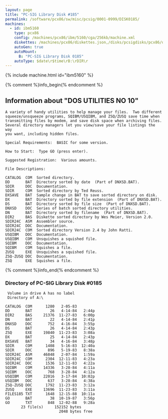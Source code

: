 ```yaml
---
layout: page
title: "PC-SIG Library Disk #185"
permalink: /software/pcx86/sw/misc/pcsig/0001-0999/DISK0185/
machines:
  - id: ibm5160
    type: pcx86
    config: /machines/pcx86/ibm/5160/cga/256kb/machine.xml
    diskettes: /machines/pcx86/diskettes.json,/disks/pcsigdisks/pcx86/diskettes.json
    autoGen: true
    autoMount:
      B: "PC-SIG Library Disk 0185"
    autoType: $date\r$time\rB:\rDIR\r
---
```


{% include machine.html id="ibm5160" %}

{% comment %}info_begin{% endcomment %}

## Information about "DOS UTILITIES NO 10"

    A variety of handy utilities to help manage your files.  Two different
    squeeze/unsqueeze programs, SQIBM/USQIBM, and ZSQ/ZUSQ save time when
    transmitting files by modem, and save disk space when archiving files.
    Several directory managers let you view/save your file listings the way
    you want, including hidden files.
    
    Special Requirements:  BASIC for some version.
    
    How to Start:  Type GO (press enter).
    
    Suggested Registration:  Various amounts.
    
    File Descriptions:
    
    CATALOG  COM  Sorted directory.
    DD       BAT  Directory sorted by date  (Part of DNXSD.BAT).
    SDIR     DOC  Documentation.
    SDIR     COM  Sorted directory by Ted Reuss.
    DXSAVE   BAT  Sample change in BAT to save sorted directory on disk.
    DX       BAT  Directory sorted by file extension  (Part of DNXSD.BAT).
    DS       BAT  Directory sorted by file size  (Part of DNXSD.BAT).
    DNXSD    DOC  Series of batch sorted directory utilities.
    DN       BAT  Directory sorted by filename  (Part of DNXSD.BAT).
    DIR2     BAS  Diskette sorted directory by Wes Meier, Version 2.0.
    SDIR24C  ASM  Assembler source.
    SDIR24C  DOC  Documentation.
    SDIR24C  COM  Sorted directory Version 2.4 by John Ratti.
    USQIBM   DOC  Documentation.
    USQIBM   COM  Unsquishes a squished file.
    SQIBM    DOC  Documentation.
    SQIBM    COM  Squishes a file.
    ZUSQ     EXE  Unsquishes a squished file.
    ZSQ-ZUSQ DOC  Documentation.
    ZSQ      EXE  Squishes a file.
{% comment %}info_end{% endcomment %}


### Directory of PC-SIG Library Disk #0185

     Volume in drive A has no label
     Directory of A:\

    CATALOG  COM      1280   2-05-83
    DD       BAT        26   4-14-84   2:44p
    DIR2     BAS     21376  11-27-83   6:00p
    DN       BAT        22   4-14-84   2:41p
    DNXSD    DOC       752   4-16-84   3:55p
    DS       BAT        26   4-14-84   2:43p
    ZSQ      EXE     19840  11-23-83   3:08a
    DX       BAT        25   4-14-84   2:43p
    DXSAVE   BAT        34   4-16-84   3:48p
    SDIR     COM      1408   5-16-83  12:40a
    SDIR     DOC       896   5-19-83   8:38a
    SDIR24C  ASM     46848   2-07-84   1:59a
    SDIR24C  COM      2304  12-11-83   4:23a
    SDIR24C  DOC      1536  12-11-83   4:22a
    SQIBM    COM     14336   3-28-84   4:11a
    SQIBM    DOC       768   3-28-84   4:12a
    USQIBM   COM     22016   3-17-84  10:02p
    USQIBM   DOC       637   3-28-84   4:38a
    ZSQ-ZUSQ DOC      1792  11-23-83   3:12a
    ZUSQ     EXE     13696  11-23-83   3:11a
    FILES185 TXT      1648  12-15-88  10:11a
    GO       BAT        38  10-19-87   3:56p
    GO       TXT       848  12-02-88   9:28a
           23 file(s)     152152 bytes
                            2048 bytes free
